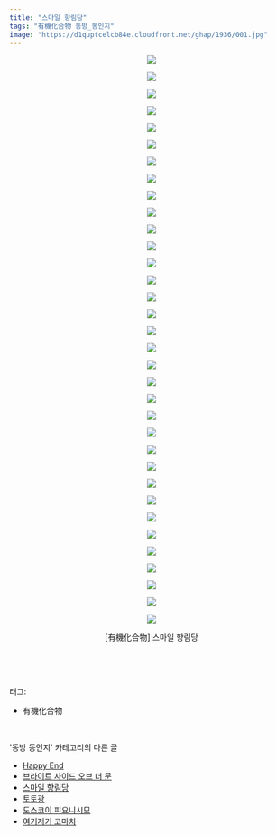 ```yaml
---
title: "스마일 향림당"
tags: "有機化合物 동방_동인지"
image: "https://d1quptcelcb84e.cloudfront.net/ghap/1936/001.jpg"
---
```

<div class="article">
<p style="text-align: center; clear: none; float: none;"><img src="{{ site.imgserver8 }}/ghap/1936/001.jpg"/></p>
<p style="text-align: center; clear: none; float: none;"><img src="{{ site.imgserver8 }}/ghap/1936/002.jpg"/></p>
<p style="text-align: center; clear: none; float: none;"><img src="{{ site.imgserver8 }}/ghap/1936/003.jpg"/></p>
<p style="text-align: center; clear: none; float: none;"><img src="{{ site.imgserver8 }}/ghap/1936/004.jpg"/></p>
<p style="text-align: center; clear: none; float: none;"><img src="{{ site.imgserver8 }}/ghap/1936/005.jpg"/></p>
<p style="text-align: center; clear: none; float: none;"><img src="{{ site.imgserver8 }}/ghap/1936/006.jpg"/></p>
<p style="text-align: center; clear: none; float: none;"><img src="{{ site.imgserver8 }}/ghap/1936/007.jpg"/></p>
<p style="text-align: center; clear: none; float: none;"><img src="{{ site.imgserver8 }}/ghap/1936/008.jpg"/></p>
<p style="text-align: center; clear: none; float: none;"><img src="{{ site.imgserver8 }}/ghap/1936/009.jpg"/></p>
<p style="text-align: center; clear: none; float: none;"><img src="{{ site.imgserver8 }}/ghap/1936/010.jpg"/></p>
<p style="text-align: center; clear: none; float: none;"><img src="{{ site.imgserver8 }}/ghap/1936/011.jpg"/></p>
<p style="text-align: center; clear: none; float: none;"><img src="{{ site.imgserver8 }}/ghap/1936/012.jpg"/></p>
<p style="text-align: center; clear: none; float: none;"><img src="{{ site.imgserver8 }}/ghap/1936/013.jpg"/></p>
<p style="text-align: center; clear: none; float: none;"><img src="{{ site.imgserver8 }}/ghap/1936/014.jpg"/></p>
<p style="text-align: center; clear: none; float: none;"><img src="{{ site.imgserver8 }}/ghap/1936/015.jpg"/></p>
<p style="text-align: center; clear: none; float: none;"><img src="{{ site.imgserver8 }}/ghap/1936/016.jpg"/></p>
<p style="text-align: center; clear: none; float: none;"><img src="{{ site.imgserver8 }}/ghap/1936/017.jpg"/></p>
<p style="text-align: center; clear: none; float: none;"><img src="{{ site.imgserver8 }}/ghap/1936/018.jpg"/></p>
<p style="text-align: center; clear: none; float: none;"><img src="{{ site.imgserver8 }}/ghap/1936/019.jpg"/></p>
<p style="text-align: center; clear: none; float: none;"><img src="{{ site.imgserver8 }}/ghap/1936/020.jpg"/></p>
<p style="text-align: center; clear: none; float: none;"><img src="{{ site.imgserver8 }}/ghap/1936/021.jpg"/></p>
<p style="text-align: center; clear: none; float: none;"><img src="{{ site.imgserver8 }}/ghap/1936/022.jpg"/></p>
<p style="text-align: center; clear: none; float: none;"><img src="{{ site.imgserver8 }}/ghap/1936/023.jpg"/></p>
<p style="text-align: center; clear: none; float: none;"><img src="{{ site.imgserver8 }}/ghap/1936/024.jpg"/></p>
<p style="text-align: center; clear: none; float: none;"><img src="{{ site.imgserver8 }}/ghap/1936/025.jpg"/></p>
<p style="text-align: center; clear: none; float: none;"><img src="{{ site.imgserver8 }}/ghap/1936/026.jpg"/></p>
<p style="text-align: center; clear: none; float: none;"><img src="{{ site.imgserver8 }}/ghap/1936/027.jpg"/></p>
<p style="text-align: center; clear: none; float: none;"><img src="{{ site.imgserver8 }}/ghap/1936/028.jpg"/></p>
<p style="text-align: center; clear: none; float: none;"><img src="{{ site.imgserver8 }}/ghap/1936/029.jpg"/></p>
<p style="text-align: center; clear: none; float: none;"><img src="{{ site.imgserver8 }}/ghap/1936/030.jpg"/></p>
<p style="text-align: center; clear: none; float: none;"><img src="{{ site.imgserver8 }}/ghap/1936/031.jpg"/></p>
<p style="text-align: center; clear: none; float: none;"><img src="{{ site.imgserver8 }}/ghap/1936/032.jpg"/></p>
<p style="text-align: center; clear: none; float: none;"><img src="{{ site.imgserver8 }}/ghap/1936/033.jpg"/></p>
<p style="text-align: center; clear: none; float: none;"><img src="{{ site.imgserver8 }}/ghap/1936/034.jpg"/></p>
<p style="text-align: center; clear: none; float: none;">[有機化合物] 스마일 향림당</p>
<p><br/></p>
</div><br/>
<div class="tagTrail">
<p>태그: </p>
<ul>
<li>有機化合物</li>
</ul>
</div><br/>
<div class="another">
<p>'동방 동인지' 카테고리의 다른 글</p>
<ul>
<li><a href="/ghap_1939">Happy End</a></li>
<li><a href="/ghap_1938">브라이트 사이드 오브 더 문</a></li>
<li><a href="/ghap_1936">스마일 향림당</a></li>
<li><a href="/ghap_1935">토토광</a></li>
<li><a href="/ghap_1934">도스코이 피요니시모</a></li>
<li><a href="/ghap_1933">여기저기 코마치</a></li>
</ul>
</div><br/>
<div class="cb_module cb_fluid">
<div class="cb_wrt cb_profile">
</div><!-- commentList close -->
</div><br/>
